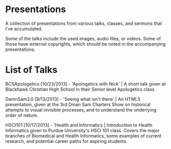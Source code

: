 Presentations
=====

A collection of presentations from various talks, classes, and sermons
that I've accumulated.

Some of the talks include the used images, audio files, or videos. Some
of those have external copyrights, which should be noted in the
accompanying presentations.

List of Talks
====

BCSApologetics [10/23/2013] - 'Apologetics with Nick' | A short talk given at
Blackhawk Christian High School in their Senior level
Apologetics class.

DamnSam3.0 [9/13/2013] - 'Seeing what isn't there' | An HTML5
presentation, given at the 3rd Dman Sam Charters Show on historical attempts to visual invisible processes, and to understand the underlying order of nature.

HSCI101 [10/17/2013] - 'Health and Informatics | Introduction to Health
Informatics given to Purdue University's HSCI 101 class. Covers the
major branches of Biomedical and Health Informatics, some examples of
current research, and potential career paths for aspiring students.
